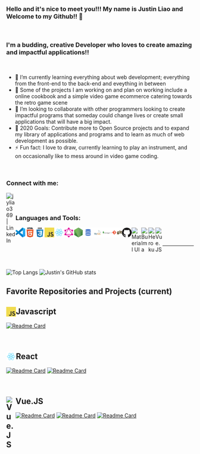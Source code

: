 ### Hello and it's nice to meet you!!! My name is Justin Liao and Welcome to my Github!! 👋

<!-- [![Website](https://img.shields.io/website?label=codeSTACKr.com&style=for-the-badge&url=https%3A%2F%2Fcodestackr.com)](https://codestackr.com)
[![Twitter Follow](https://img.shields.io/twitter/follow/codeSTACKr?color=1DA1F2&logo=twitter&style=for-the-badge)](https://twitter.com/intent/follow?original_referer=https%3A%2F%2Fgithub.com%2FcodeSTACKr&screen_name=codeSTACKr) -->

<br />

### I'm a budding, creative Developer who loves to create amazing and impactful applications!!

<br />

- 🌱 I’m currently learning everything about web development; everything from the front-end to  the back-end and eveything in between
- 🌱 Some of the projects I am working on and plan on working include a online cookbook and a simple video game ecommerce catering towards the retro game scene
- 👯 I’m looking to collaborate with other programmers looking to create impactful programs that someday could change lives or create small applications that will have a big impact.
- 🥅 2020 Goals: Contribute more to Open Source projects and to expand my library of applications and programs and to learn as much of web development as possible.
- ⚡ Fun fact: I love to draw, currently learning to play an instrument, and on occasionally like to mess around in video game coding. 

<br />

### Connect with me:
[<img align="left" alt="jyliao369 | LinkedIn" width="25px" src="https://cdn.jsdelivr.net/npm/simple-icons@v3/icons/linkedin.svg" />][linkedin]

<br/>
<br/>

### Languages and Tools:
<img align="left" alt="Visual Studio Code" width="26px" src="https://raw.githubusercontent.com/github/explore/80688e429a7d4ef2fca1e82350fe8e3517d3494d/topics/visual-studio-code/visual-studio-code.png"/>
<img align="left" alt="HTML5" width="26px" src="https://raw.githubusercontent.com/github/explore/80688e429a7d4ef2fca1e82350fe8e3517d3494d/topics/html/html.png" />
<img align="left" alt="CSS3" width="26px" src="https://raw.githubusercontent.com/github/explore/80688e429a7d4ef2fca1e82350fe8e3517d3494d/topics/css/css.png" />
<img align="left" alt="JavaScript" width="26px" src="https://raw.githubusercontent.com/github/explore/80688e429a7d4ef2fca1e82350fe8e3517d3494d/topics/javascript/javascript.png" />
<img align="left" alt="React" width="26px" src="https://raw.githubusercontent.com/github/explore/80688e429a7d4ef2fca1e82350fe8e3517d3494d/topics/react/react.png" />
<img align="left" alt="GraphQL" width="26px" src="https://raw.githubusercontent.com/github/explore/80688e429a7d4ef2fca1e82350fe8e3517d3494d/topics/graphql/graphql.png" />
<img align="left" alt="Node.js" width="26px" src="https://raw.githubusercontent.com/github/explore/80688e429a7d4ef2fca1e82350fe8e3517d3494d/topics/nodejs/nodejs.png" />
<img align="left" alt="SQL" width="26px" src="https://raw.githubusercontent.com/github/explore/80688e429a7d4ef2fca1e82350fe8e3517d3494d/topics/sql/sql.png" />
<img align="left" alt="MySQL" width="26px" src="https://raw.githubusercontent.com/github/explore/80688e429a7d4ef2fca1e82350fe8e3517d3494d/topics/mysql/mysql.png" />
<img align="left" alt="MongoDB" width="26px" src="https://raw.githubusercontent.com/github/explore/80688e429a7d4ef2fca1e82350fe8e3517d3494d/topics/mongodb/mongodb.png" />
<img align="left" alt="Git" width="26px" src="https://raw.githubusercontent.com/github/explore/80688e429a7d4ef2fca1e82350fe8e3517d3494d/topics/git/git.png" />
<img align="left" alt="GitHub" width="26px" src="https://raw.githubusercontent.com/github/explore/78df643247d429f6cc873026c0622819ad797942/topics/github/github.png" />
<img align="left" alt="Material UI" width="26px" src="https://mui.com/static/logo.png" />
<img align="left" alt="Bulma" width="19px" src="https://iconape.com/wp-content/files/df/370667/svg/370667.svg" />
<img align="left" alt="Heroku" width="19px" src="https://cdn.iconscout.com/icon/free/png-256/heroku-3628830-3030107.png" />
<img align="left" alt="Vue.JS" width="19x" src="https://vuejs.org/images/logo.png"/>

<br />
<br />

---

<br />
<br />

![Top Langs](https://github-readme-stats.vercel.app/api/top-langs/?username=jyliao369&show_icons=true&theme=tokyonight)   ![Justin's GitHub stats](https://github-readme-stats.vercel.app/api?username=jyliao369&show_icons=true&theme=tokyonight)

## Favorite Repositories and Projects (current)

## Javascript <img align="left" alt="JavaScript" width="26px" src="https://raw.githubusercontent.com/github/explore/80688e429a7d4ef2fca1e82350fe8e3517d3494d/topics/javascript/javascript.png" />
[![Readme Card](https://github-readme-stats.vercel.app/api/pin/?username=jyliao369&repo=FeedIt&show_icons=true&theme=tokyonight)](https://github.com/jyliao369/FeedIt) 

</br>

## React <img align="left" alt="React" width="26px" src="https://raw.githubusercontent.com/github/explore/80688e429a7d4ef2fca1e82350fe8e3517d3494d/topics/react/react.png" />
[![Readme Card](https://github-readme-stats.vercel.app/api/pin/?username=jyliao369&repo=MyCookBook&show_icons=true&theme=tokyonight)](https://github.com/jyliao369/MyCookBook) [![Readme Card](https://github-readme-stats.vercel.app/api/pin/?username=jyliao369&repo=weatherDash&show_icons=true&theme=tokyonight)](https://github.com/jyliao369/weatherDash) 

</br>

## Vue.JS <img align="left" alt="Vue.JS" width="25x" src="https://vuejs.org/images/logo.png"/>
[![Readme Card](https://github-readme-stats.vercel.app/api/pin/?username=jyliao369&repo=QuizAppVue&show_icons=true&theme=tokyonight)](https://github.com/jyliao369/SymptomChecker) [![Readme Card](https://github-readme-stats.vercel.app/api/pin/?username=jyliao369&repo=QuizAppVue&show_icons=true&theme=tokyonight)](https://github.com/jyliao369/QuizAppVue) [![Readme Card](https://github-readme-stats.vercel.app/api/pin/?username=jyliao369&repo=TodoAppVue&show_icons=true&theme=tokyonight)](https://github.com/jyliao369/TodoAppVue) 

</br>

[linkedin]: https://www.linkedin.com/in/justin-liao-64a75a17a/
